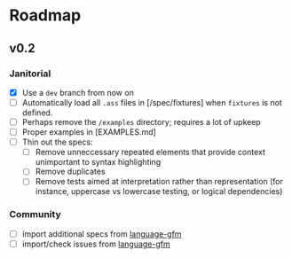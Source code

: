 # Roadmap

## v0.2

### Janitorial

- [x] Use a `dev` branch from now on
- [ ] Automatically load all `.ass` files in [/spec/fixtures] when `fixtures` is not defined.
- [ ] Perhaps remove the `/examples` directory; requires a lot of upkeep
- [ ] Proper examples in [EXAMPLES.md]
- [ ] Thin out the specs:
  - [ ] Remove unneccessary repeated elements that provide context unimportant to syntax highlighting
  - [ ] Remove duplicates
  - [ ] Remove tests aimed at interpretation rather than representation (for instance, uppercase vs lowercase testing, or logical dependencies)

### Community

- [ ] import additional specs from [language-gfm]
- [ ] import/check issues from [language-gfm]

[language-gfm]: /atom/language-gfm
